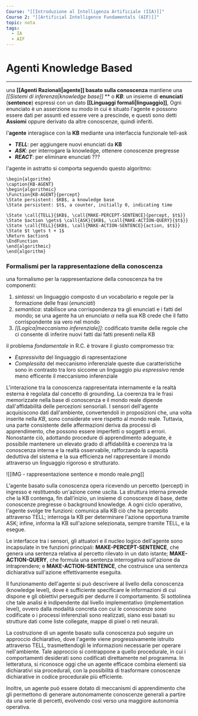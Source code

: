 ```yaml
---
Course: "[[Introduzione al Intelligenza Artificiale (IIA)]]"
Course 2: "[[Artificial Intelligence Fundamentals (AIF)]]"
topic: nota
tags:
  - IA
  - AIF
---
```

# Agenti Knowledge Based
---
una **[[Agenti Razionali|agente]] basato sulla conoscenza** mantiene una _[[Sistemi di inferenza|knowledge base]]_ ** o **_KB_**: un insieme di __enunciati__ (**sentence**) espressi con un dato **[[Linguaggi formali|linguaggio]]**, Ogni enunciato è un asserzione su modo in cui è situato l'agente e possono essere dati per assunti ed essere vere a prescinde, e questi sono detti **Assiomi** oppure derivato da altre conoscenze, quindi inferiti.


l'**agente** interagisce con la **KB** mediante una interfaccia funzionale tell-ask
- **_TELL_**: per aggiungere nuovi enunciati da **KB**
- **_ASK_**: per interrogare la knowledge, ottenere conoscenze pregresse
- **_REACT_**: per eliminare enunciati ???
  
  
  
l'agente in astratto si comporta seguendo questo algoritmo:
```pseudo
\begin{algorithm}
\caption{KB-AGENT}
\begin{algorithmic}
\Function{KB-AGENT}{percept}
\State persistent: $KB$, a knowledge base
\State persistent: $t$, a counter, initially 0, indicating time

\State \call{TELL}{$KB$, \call{MAKE-PERCEPT-SENTENCE}{percept, $t$}}
\State $action \gets$ \call{ASK}{$KB$, \call{MAKE-ACTION-QUERY}{$t$}}
\State \call{TELL}{$KB$, \call{MAKE-ACTION-SENTENCE}{action, $t$}}
\State $t \gets t + 1$
\Return $action$
\EndFunction
\end{algorithmic}
\end{algorithm}
```


### Formalismi per la rappresentazione della conoscenza
una formalismo per la rappresentazione della conoscenza ha tre componenti:
1. _sintassi_: un linguaggio composto d un vocabolario e regole per la formazione delle frasi (_enunciati_)
2. _semantica_: stabilisce una corrispondenza tra gli enunciati e i fatti del mondo; se una agente ha un enunciato $\alpha$ nella sua KB crede che il fatto corrispondente sia vero nel mondo
3.  _[[Logica|meccanismo inferenziale]]_: codificato tramite delle regole che ci consente di inferire nuovi fatti dai fatti presenti nella KB
 
il problema _fondamentale_ in R.C. è trovare il giusto compromesso tra:
- _Espressivita_ del linguaggio di rapresentazione
- _Complessita_ del meccanismo inferenziale
queste due caratteristiche sono in contrasto tra loro siccome un linguaggio piu _espressivo_ rende meno efficente il meccanismo inferenziale 





L'interazione tra la conoscenza rappresentata internamente e la realtà esterna è regolata dal concetto di grounding. La coerenza tra le frasi memorizzate nella base di conoscenza e il mondo reale dipende dall'affidabilità delle percezioni sensoriali. I sensori dell'agente acquisiscono dati dall'ambiente, convertendoli in proposizioni che, una volta inserite nella $KB$, sono considerate vere rispetto al mondo reale. Tuttavia, una parte consistente delle affermazioni deriva da processi di apprendimento, che possono essere imperfetti o soggetti a errori. Nonostante ciò, adottando procedure di apprendimento adeguate, è possibile mantenere un elevato grado di affidabilità e coerenza tra la conoscenza interna e la realtà osservabile, rafforzando la capacità deduttiva del sistema e la sua efficienza nel rappresentare il mondo attraverso un linguaggio rigoroso e strutturato.

![[IMG - rappresentazione sentence e mondo reale.png]]








L'agente basato sulla conoscenza opera ricevendo un percetto (percept) in ingresso e restituendo un'azione come uscita. La struttura interna prevede che la KB contenga, fin dall'inizio, un insieme di conoscenze di base, dette conoscenze pregresse o background knowledge. A ogni ciclo operativo, l'agente svolge tre funzioni: comunica alla KB ciò che ha percepito attraverso TELL; interroga la KB per determinare l'azione opportuna tramite ASK; infine, informa la KB sull'azione selezionata, sempre tramite TELL, e la esegue.

Le interfacce tra i sensori, gli attuatori e il nucleo logico dell'agente sono incapsulate in tre funzioni principali: **MAKE-PERCEPT-SENTENCE**, che genera una sentenza relativa al percetto rilevato in un dato istante; **MAKE-ACTION-QUERY**, che formula una sentenza interrogativa sull'azione da intraprendere; e **MAKE-ACTION-SENTENCE**, che costruisce una sentenza dichiarativa sull'azione effettivamente eseguita.

Il funzionamento dell'agente si può descrivere al livello della conoscenza (knowledge level), dove è sufficiente specificare le informazioni di cui dispone e gli obiettivi perseguiti per dedurre il comportamento. Si sottolinea che tale analisi è indipendente dal livello implementativo (implementation level), ovvero dalla modalità concreta con cui le conoscenze sono codificate o i processi inferenziali sono realizzati, siano essi basati su strutture dati come liste collegate, mappe di pixel o reti neurali.

La costruzione di un agente basato sulla conoscenza può seguire un approccio dichiarativo, dove l'agente viene progressivamente istruito attraverso TELL, trasmettendogli le informazioni necessarie per operare nell'ambiente. Tale approccio si contrappone a quello procedurale, in cui i comportamenti desiderati sono codificati direttamente nel programma. In letteratura, si riconosce oggi che un agente efficace combina elementi sia dichiarativi sia procedurali, con la possibilità di trasformare conoscenze dichiarative in codice procedurale più efficiente.

Inoltre, un agente può essere dotato di meccanismi di apprendimento che gli permettono di generare autonomamente conoscenze generali a partire da una serie di percetti, evolvendo così verso una maggiore autonomia operativa.
